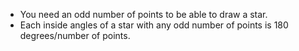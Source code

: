 - You need an odd number of points to be able to draw a star.
- Each inside angles of a star with any odd number of points is 180 degrees/number of points.